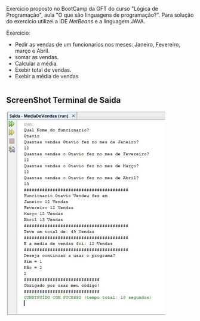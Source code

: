 <p>Exercicio proposto no BootCamp da GFT do curso "Lógica de Programação", aula "O que são linguagens de programação?". Para solução do exercicio utilizei a IDE <i>NetBeans</i> e a linguagem JAVA. </p>

Exercicio: 
<table>
  <ul>
<li>Pedir as vendas de um funcionarios nos meses: Janeiro, Fevereiro, março e Abril.
<li>somar as vendas.</li>
<li>Calcular a média. </li>
<li>Exebir total de vendas. </li>
<li>Exebir a média de vendas</li>
  </ul>
</table>

<h2>ScreenShot Terminal de Saida</h2>

<img src="imagens/Terminal de Saida.JPG">
